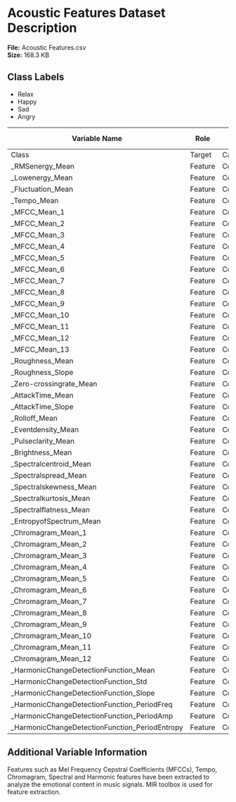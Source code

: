 # Acoustic Features Dataset Description

**File:** Acoustic Features.csv  
**Size:** 168.3 KB

## Class Labels
- Relax
- Happy
- Sad
- Angry


| Variable Name                                                      | Role     | Type       | Description | Units | Missing Values |
|--------------------------------------------------------------------|----------|------------|-------------|-------|----------------|
| Class                                                              | Target   | Categorical|             |       | no             |
| _RMSenergy_Mean                                                   | Feature  | Continuous |             |       | no             |
| _Lowenergy_Mean                                                   | Feature  | Continuous |             |       | no             |
| _Fluctuation_Mean                                                 | Feature  | Continuous |             |       | no             |
| _Tempo_Mean                                                       | Feature  | Continuous |             |       | no             |
| _MFCC_Mean_1                                                      | Feature  | Continuous |             |       | no             |
| _MFCC_Mean_2                                                      | Feature  | Continuous |             |       | no             |
| _MFCC_Mean_3                                                      | Feature  | Continuous |             |       | no             |
| _MFCC_Mean_4                                                      | Feature  | Continuous |             |       | no             |
| _MFCC_Mean_5                                                      | Feature  | Continuous |             |       | no             |
| _MFCC_Mean_6                                                      | Feature  | Continuous |             |       | no             |
| _MFCC_Mean_7                                                      | Feature  | Continuous |             |       | no             |
| _MFCC_Mean_8                                                      | Feature  | Continuous |             |       | no             |
| _MFCC_Mean_9                                                      | Feature  | Continuous |             |       | no             |
| _MFCC_Mean_10                                                     | Feature  | Continuous |             |       | no             |
| _MFCC_Mean_11                                                     | Feature  | Continuous |             |       | no             |
| _MFCC_Mean_12                                                     | Feature  | Continuous |             |       | no             |
| _MFCC_Mean_13                                                     | Feature  | Continuous |             |       | no             |
| _Roughness_Mean                                                   | Feature  | Continuous |             |       | no             |
| _Roughness_Slope                                                  | Feature  | Continuous |             |       | no             |
| _Zero-crossingrate_Mean                                           | Feature  | Continuous |             |       | no             |
| _AttackTime_Mean                                                  | Feature  | Continuous |             |       | no             |
| _AttackTime_Slope                                                 | Feature  | Continuous |             |       | no             |
| _Rolloff_Mean                                                     | Feature  | Continuous |             |       | no             |
| _Eventdensity_Mean                                                | Feature  | Continuous |             |       | no             |
| _Pulseclarity_Mean                                                | Feature  | Continuous |             |       | no             |
| _Brightness_Mean                                                  | Feature  | Continuous |             |       | no             |
| _Spectralcentroid_Mean                                           | Feature  | Continuous |             |       | no             |
| _Spectralspread_Mean                                             | Feature  | Continuous |             |       | no             |
| _Spectralskewness_Mean                                           | Feature  | Continuous |             |       | no             |
| _Spectralkurtosis_Mean                                           | Feature  | Continuous |             |       | no             |
| _Spectralflatness_Mean                                           | Feature  | Continuous |             |       | no             |
| _EntropyofSpectrum_Mean                                          | Feature  | Continuous |             |       | no             |
| _Chromagram_Mean_1                                               | Feature  | Continuous |             |       | no             |
| _Chromagram_Mean_2                                               | Feature  | Continuous |             |       | no             |
| _Chromagram_Mean_3                                               | Feature  | Continuous |             |       | no             |
| _Chromagram_Mean_4                                               | Feature  | Continuous |             |       | no             |
| _Chromagram_Mean_5                                               | Feature  | Continuous |             |       | no             |
| _Chromagram_Mean_6                                               | Feature  | Continuous |             |       | no             |
| _Chromagram_Mean_7                                               | Feature  | Continuous |             |       | no             |
| _Chromagram_Mean_8                                               | Feature  | Continuous |             |       | no             |
| _Chromagram_Mean_9                                               | Feature  | Continuous |             |       | no             |
| _Chromagram_Mean_10                                              | Feature  | Continuous |             |       | no             |
| _Chromagram_Mean_11                                              | Feature  | Continuous |             |       | no             |
| _Chromagram_Mean_12                                              | Feature  | Continuous |             |       | no             |
| _HarmonicChangeDetectionFunction_Mean                            | Feature  | Continuous |             |       | no             |
| _HarmonicChangeDetectionFunction_Std                             | Feature  | Continuous |             |       | no             |
| _HarmonicChangeDetectionFunction_Slope                           | Feature  | Continuous |             |       | no             |
| _HarmonicChangeDetectionFunction_PeriodFreq                     | Feature  | Continuous |             |       | no             |
| _HarmonicChangeDetectionFunction_PeriodAmp                      | Feature  | Continuous |             |       | no             |
| _HarmonicChangeDetectionFunction_PeriodEntropy                   | Feature  | Continuous |             |       | no             |

## Additional Variable Information
Features such as Mel Frequency Cepstral Coefficients (MFCCs), Tempo, Chromagram, Spectral and Harmonic features have been extracted to analyze the emotional content in music signals. MIR toolbox is used for feature extraction.